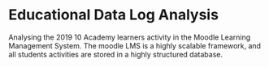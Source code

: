 # Educational Data Log Analysis
 Analysing the 2019 10 Academy learners activity in the Moodle Learning Management System. The moodle LMS is a highly scalable framework, and all students activities are stored in a highly structured database.
